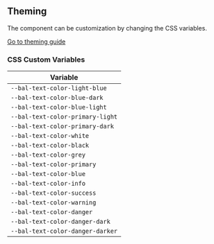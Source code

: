 ## Theming

The component can be customization by changing the CSS variables.

<a class="button is-primary" href="../?path=/docs/development-theming--page">Go to theming guide</a>

<!-- START: human documentation -->



<!-- END: human documentation -->

### CSS Custom Variables​

| Variable                         |
| -------------------------------- |
| `--bal-text-color-light-blue`    |
| `--bal-text-color-blue-dark`     |
| `--bal-text-color-blue-light`    |
| `--bal-text-color-primary-light` |
| `--bal-text-color-primary-dark`  |
| `--bal-text-color-white`         |
| `--bal-text-color-black`         |
| `--bal-text-color-grey`          |
| `--bal-text-color-primary`       |
| `--bal-text-color-blue`          |
| `--bal-text-color-info`          |
| `--bal-text-color-success`       |
| `--bal-text-color-warning`       |
| `--bal-text-color-danger`        |
| `--bal-text-color-danger-dark`   |
| `--bal-text-color-danger-darker` |
